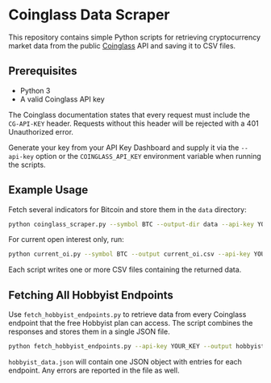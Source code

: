 # Coinglass Data Scraper

This repository contains simple Python scripts for retrieving cryptocurrency market data from the public [Coinglass](https://coinglass.com/) API and saving it to CSV files.

## Prerequisites

- Python 3
- A valid Coinglass API key

The Coinglass documentation states that every request must include the `CG-API-KEY` header. Requests without this header will be rejected with a 401 Unauthorized error.

Generate your key from your API Key Dashboard and supply it via the `--api-key` option or the `COINGLASS_API_KEY` environment variable when running the scripts.

## Example Usage

Fetch several indicators for Bitcoin and store them in the `data` directory:

```bash
python coinglass_scraper.py --symbol BTC --output-dir data --api-key YOUR_KEY
```

For current open interest only, run:

```bash
python current_oi.py --symbol BTC --output current_oi.csv --api-key YOUR_KEY
```

Each script writes one or more CSV files containing the returned data.

## Fetching All Hobbyist Endpoints

Use `fetch_hobbyist_endpoints.py` to retrieve data from every Coinglass endpoint that the free Hobbyist plan can access. The script combines the responses and stores them in a single JSON file.

```bash
python fetch_hobbyist_endpoints.py --api-key YOUR_KEY --output hobbyist_data.json
```

`hobbyist_data.json` will contain one JSON object with entries for each endpoint. Any errors are reported in the file as well.
